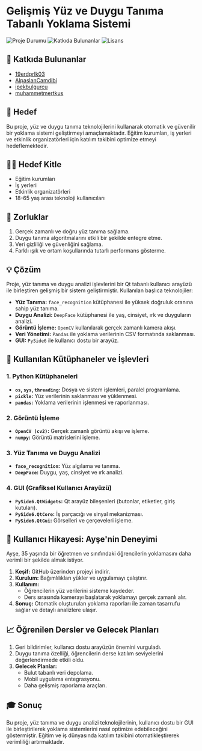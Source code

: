 # Gelişmiş Yüz ve Duygu Tanıma Tabanlı Yoklama Sistemi

![Proje Durumu](https://img.shields.io/badge/Proje%20Durumu-Aktif-brightgreen)
![Katkıda Bulunanlar](https://img.shields.io/badge/Katk%C4%B1da%20Bulunanlar-4-blue)
![Lisans](https://img.shields.io/badge/Lisans-MIT-orange)

## 🤝 Katkıda Bulunanlar

- [19erdprlk03](https://github.com/19erdprlk03)
- [AlpaslanCamdibi](https://github.com/AlpaslanCamdibi)
- [ipekbulgurcu](https://github.com/ipekbulgurcu)
- [muhammetmertkus](https://github.com/muhammetmertkus)


## 🎯 Hedef

Bu proje, yüz ve duygu tanıma teknolojilerini kullanarak otomatik ve güvenilir bir yoklama sistemi geliştirmeyi amaçlamaktadır. Eğitim kurumları, iş yerleri ve etkinlik organizatörleri için katılım takibini optimize etmeyi hedeflemektedir.

## 🧝‍🧍 Hedef Kitle

- Eğitim kurumları
- İş yerleri
- Etkinlik organizatörleri
- 18-65 yaş arası teknoloji kullanıcıları

## 🚧 Zorluklar

1. Gerçek zamanlı ve doğru yüz tanıma sağlama.
2. Duygu tanıma algoritmalarını etkili bir şekilde entegre etme.
3. Veri gizliliği ve güvenliğini sağlama.
4. Farklı ışık ve ortam koşullarında tutarlı performans gösterme.

## 💡 Çözüm

Proje, yüz tanıma ve duygu analizi işlevlerini bir Qt tabanlı kullanıcı arayüzü ile birleştiren gelişmiş bir sistem geliştirmiştir. Kullanılan başlıca teknolojiler:

- **Yüz Tanıma:** `face_recognition` kütüphanesi ile yüksek doğruluk oranına sahip yüz tanıma.
- **Duygu Analizi:** `DeepFace` kütüphanesi ile yaş, cinsiyet, ırk ve duyguların analizi.
- **Görüntü İşleme:** `OpenCV` kullanılarak gerçek zamanlı kamera akışı.
- **Veri Yönetimi:** `Pandas` ile yoklama verilerinin CSV formatında saklanması.
- **GUI:** `PySide6` ile kullanıcı dostu bir arayüz.

## 🔧 Kullanılan Kütüphaneler ve İşlevleri

### 1. **Python Kütüphaneleri**
- **`os`, `sys`, `threading`:** Dosya ve sistem işlemleri, paralel programlama.
- **`pickle`:** Yüz verilerinin saklanması ve yüklenmesi.
- **`pandas`:** Yoklama verilerinin işlenmesi ve raporlanması.

### 2. **Görüntü İşleme**
- **`OpenCV (cv2)`:** Gerçek zamanlı görüntü akışı ve işleme.
- **`numpy`:** Görüntü matrislerini işleme.

### 3. **Yüz Tanıma ve Duygu Analizi**
- **`face_recognition`:** Yüz algılama ve tanıma.
- **`DeepFace`:** Duygu, yaş, cinsiyet ve ırk analizi.

### 4. **GUI (Grafiksel Kullanıcı Arayüzü)**
- **`PySide6.QtWidgets`:** Qt arayüz bileşenleri (butonlar, etiketler, giriş kutuları).
- **`PySide6.QtCore`:** İş parçacığı ve sinyal mekanizması.
- **`PySide6.QtGui`:** Görselleri ve çerçeveleri işleme.

## 👤 Kullanıcı Hikayesi: Ayşe'nin Deneyimi

Ayşe, 35 yaşında bir öğretmen ve sınıfındaki öğrencilerin yoklamasını daha verimli bir şekilde almak istiyor.

1. **Keşif:** GitHub üzerinden projeyi indirir.
2. **Kurulum:** Bağımlılıkları yükler ve uygulamayı çalıştırır.
3. **Kullanım:**
   - Öğrencilerin yüz verilerini sisteme kaydeder.
   - Ders sırasında kamerayı başlatarak yoklamayı gerçek zamanlı alır.
4. **Sonuç:** Otomatik oluşturulan yoklama raporları ile zaman tasarrufu sağlar ve detaylı analizlere ulaşır.

## 📈 Öğrenilen Dersler ve Gelecek Planları

1. Geri bildirimler, kullanıcı dostu arayüzün önemini vurguladı.
2. Duygu tanıma özelliği, öğrencilerin derse katılım seviyelerini değerlendirmede etkili oldu.
3. **Gelecek Planlar:**
   - Bulut tabanlı veri depolama.
   - Mobil uygulama entegrasyonu.
   - Daha gelişmiş raporlama araçları.

## 🎓 Sonuç

Bu proje, yüz tanıma ve duygu analizi teknolojilerinin, kullanıcı dostu bir GUI ile birleştirilerek yoklama sistemlerini nasıl optimize edebileceğini göstermiştir. Eğitim ve iş dünyasında katılım takibini otomatikleştirerek verimliliği artırmaktadır.

